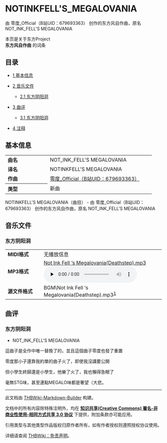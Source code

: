 # NOTINKFELL'S_MEGALOVANIA

<!-- source html: G:\repos\THBWiki-Markdown-Builder\THBWikiMarkdown\Temp\main\5\50\ns0%3ANOTINKFELL%27S_MEGALOVANIA.html -->

由 零度_Official（B站UID：679693363） 创作的东方风自作曲，原名 NOT_INK_FELL'S MEGALOVANIA

本页是关于东方Project  
 **东方风自作曲** 的词条

## 目录

- [1 基本信息](#基本信息)
- [2 音乐文件](#音乐文件)

  - [2.1 东方阴阳洞](#东方阴阳洞)



- [3 曲评](#曲评)

  - [3.1 东方阴阳洞](#东方阴阳洞_2)



- [4 注释](#注释)





## 基本信息

<table><tbody><tr><td style="width:120px"><b>曲名</b></td><td style="width:320px">NOT_INK_FELL'S MEGALOVANIA</td></tr><tr><td><b>译名</b></td><td>NOTINKFELL&#39;S MEGALOVANIA</td></tr><tr><td><b>作曲</b></td><td><a href="/index.php?title=%E9%9B%B6%E5%BA%A6_Official&amp;action=edit&amp;redlink=1" class="new" title="零度 Official（页面不存在）" unred="">零度_Official（B站UID：679693363）</a></td></tr><tr><th style="text-align: left;"><b>类型</b></th><td>新曲</td></tr></tbody></table>

NOTINKFELL'S MEGALOVANIA（曲目） - 由 零度_Official（B站UID：679693363） 创作的东方风自作曲，原名 NOT_INK_FELL'S MEGALOVANIA

## 音乐文件

### 东方阴阳洞

<table><tbody><tr class="mw-empty-elt"></tr><tr><td width="100"><b>MIDI格式</b></td><td>无播放信息</td></tr><tr><td><b>MP3格式</b></td><td><a href="./文件-Not_Ink_Fell_‘s_Megalovania(Deathstep).mp3.md" title="文件:Not Ink Fell ‘s Megalovania(Deathstep).mp3">Not Ink Fell ‘s Megalovania(Deathstep).mp3</a><br><audio src="https://upload.thwiki.cc/0/03/Not_Ink_Fell_%E2%80%98s_Megalovania%28Deathstep%29.mp3" loop="" controls="" preload="none"></audio></td></tr><tr><td><b>源文件格式</b></td><td>BGM\Not Ink Fell ‘s Megalovania(Deathstep).mp3<sup id="cite_ref-1" class="reference"><a href="#cite_note-1">1</a></sup></td></tr></tbody></table>



## 曲评

### 东方阴阳洞
- NOT_INK_FELL'S MEGALOVANIA

  
這曲子是全作中唯一替換了的，並且這個曲子零度也發了重置  

零度那小子還靠我約單的曲子火了，即使我沒講要公開  

但小學生終歸還是小學生，他樂了火了，我也懶得急眼了  

毫無STG味，甚至連點MEGALO味都是奢望（大悲。  

  


[^cite_note-1]: 原文件名如此





---

此文档由 [THBWiki-Markdown-Builder](https://github.com/Delsin-Yu/THBWiki-Markdown-Builder) 构建。

文档中的所有内容除特殊注明外，均在 [**知识共享(Creative Commons) 署名-非商业性使用-相同方式共享 3.0 协议**](https://creativecommons.org/licenses/by-sa/3.0/deed.zh-hans) 下提供，附加条款亦可能应用。

引用类型与其他类型作品版权归原作者所有，如有作者授权则遵照授权协议使用。

详细请查阅 [THBWiki：免责声明](https://thbwiki.cc/THBWiki:%E5%85%8D%E8%B4%A3%E5%A3%B0%E6%98%8E)。

